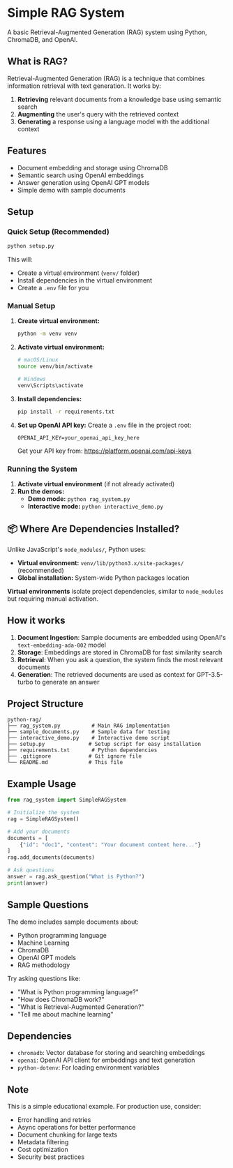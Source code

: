 # Simple RAG System

A basic Retrieval-Augmented Generation (RAG) system using Python, ChromaDB, and OpenAI.

## What is RAG?

Retrieval-Augmented Generation (RAG) is a technique that combines information retrieval with text generation. It works by:

1. **Retrieving** relevant documents from a knowledge base using semantic search
2. **Augmenting** the user's query with the retrieved context
3. **Generating** a response using a language model with the additional context

## Features

- Document embedding and storage using ChromaDB
- Semantic search using OpenAI embeddings
- Answer generation using OpenAI GPT models
- Simple demo with sample documents

## Setup

### Quick Setup (Recommended)

```bash
python setup.py
```

This will:

- Create a virtual environment (`venv/` folder)
- Install dependencies in the virtual environment
- Create a `.env` file for you

### Manual Setup

1. **Create virtual environment:**

   ```bash
   python -m venv venv
   ```

2. **Activate virtual environment:**

   ```bash
   # macOS/Linux
   source venv/bin/activate

   # Windows
   venv\Scripts\activate
   ```

3. **Install dependencies:**

   ```bash
   pip install -r requirements.txt
   ```

4. **Set up OpenAI API key:**
   Create a `.env` file in the project root:

   ```
   OPENAI_API_KEY=your_openai_api_key_here
   ```

   Get your API key from: https://platform.openai.com/api-keys

### Running the System

1. **Activate virtual environment** (if not already activated)
2. **Run the demos:**
   - **Demo mode:** `python rag_system.py`
   - **Interactive mode:** `python interactive_demo.py`

## 📦 **Where Are Dependencies Installed?**

Unlike JavaScript's `node_modules/`, Python uses:

- **Virtual environment:** `venv/lib/python3.x/site-packages/` (recommended)
- **Global installation:** System-wide Python packages location

**Virtual environments** isolate project dependencies, similar to `node_modules` but requiring manual activation.

## How it works

1. **Document Ingestion**: Sample documents are embedded using OpenAI's `text-embedding-ada-002` model
2. **Storage**: Embeddings are stored in ChromaDB for fast similarity search
3. **Retrieval**: When you ask a question, the system finds the most relevant documents
4. **Generation**: The retrieved documents are used as context for GPT-3.5-turbo to generate an answer

## Project Structure

```
python-rag/
├── rag_system.py          # Main RAG implementation
├── sample_documents.py    # Sample data for testing
├── interactive_demo.py    # Interactive demo script
├── setup.py              # Setup script for easy installation
├── requirements.txt       # Python dependencies
├── .gitignore            # Git ignore file
└── README.md             # This file
```

## Example Usage

```python
from rag_system import SimpleRAGSystem

# Initialize the system
rag = SimpleRAGSystem()

# Add your documents
documents = [
    {"id": "doc1", "content": "Your document content here..."}
]
rag.add_documents(documents)

# Ask questions
answer = rag.ask_question("What is Python?")
print(answer)
```

## Sample Questions

The demo includes sample documents about:

- Python programming language
- Machine Learning
- ChromaDB
- OpenAI GPT models
- RAG methodology

Try asking questions like:

- "What is Python programming language?"
- "How does ChromaDB work?"
- "What is Retrieval-Augmented Generation?"
- "Tell me about machine learning"

## Dependencies

- `chromadb`: Vector database for storing and searching embeddings
- `openai`: OpenAI API client for embeddings and text generation
- `python-dotenv`: For loading environment variables

## Note

This is a simple educational example. For production use, consider:

- Error handling and retries
- Async operations for better performance
- Document chunking for large texts
- Metadata filtering
- Cost optimization
- Security best practices
